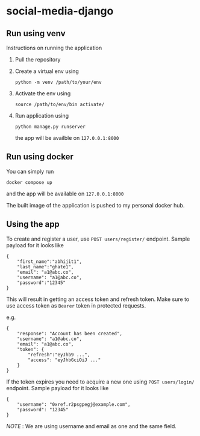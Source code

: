 # social-media-django

## Run using venv
Instructions on running the application

1. Pull the repository
2. Create a virtual env using

    `python -m venv /path/to/your/env`
3. Activate the env using

    `source /path/to/env/bin activate/`

4. Run application using

    `python manage.py runserver`

    the app will be availble on `127.0.0.1:8000`


## Run using docker

You can simply run

`docker compose up`

and the app will be available on `127.0.0.1:8000`

The built image of the application is pushed to my personal docker hub.

## Using the app

To create and register a user, use `POST users/register/` endpoint. Sample payload for it looks like
```
{
    "first_name":"abhijit1",
    "last_name":"ghate1",
    "email": "a1@abc.co",
    "username": "a1@abc.co",
    "password":"12345"
}
```

This will result in getting an access token and refresh token. Make sure to use access token as `Bearer` token in protected requests.

e.g.
```
{
    "response": "Account has been created",
    "username": "a1@abc.co",
    "email": "a1@abc.co",
    "token": {
        "refresh":"eyJhb9 ...",
        "access": "eyJhbGciOiJ ..."
    }
}
```

If the token expires you need to acquire a new one using `POST users/login/` endpoint. Sample payload for it looks like
```
{
    "username": "0xref.r2psgpegj@example.com",
    "password": "12345"
}
```
*NOTE* : We are using username and email as one and the same field.
